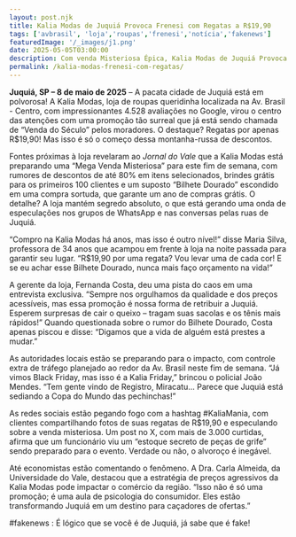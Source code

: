 ```yaml
---
layout: post.njk
title: Kalia Modas de Juquiá Provoca Frenesi com Regatas a R$19,90
tags: ['avbrasil', 'loja','roupas','frenesi','notícia','fakenews']
featuredImage: '/_images/j1.png'
date: 2025-05-05T03:00:00
description: Com venda Misteriosa Épica, Kalia Modas de Juquiá Provoca Frenesi com Regatas a R$19,90!
permalink: /kalia-modas-frenesi-com-regatas/
---
```


**Juquiá, SP – 8 de maio de 2025** – A pacata cidade de Juquiá está em polvorosa! A Kalia Modas, loja de roupas queridinha localizada na Av. Brasil - Centro, com impressionantes 4.528 avaliações no Google, virou o centro das atenções com uma promoção tão surreal que já está sendo chamada de “Venda do Século” pelos moradores. O destaque? Regatas por apenas R$19,90! Mas isso é só o começo dessa montanha-russa de descontos.

Fontes próximas à loja revelaram ao *Jornal do Vale* que a Kalia Modas está preparando uma “Mega Venda Misteriosa” para este fim de semana, com rumores de descontos de até 80% em itens selecionados, brindes grátis para os primeiros 100 clientes e um suposto “Bilhete Dourado” escondido em uma compra sortuda, que garante um ano de compras grátis. O detalhe? A loja mantém segredo absoluto, o que está gerando uma onda de especulações nos grupos de WhatsApp e nas conversas pelas ruas de Juquiá.

“Compro na Kalia Modas há anos, mas isso é outro nível!” disse Maria Silva, professora de 34 anos que acampou em frente à loja na noite passada para garantir seu lugar. “R$19,90 por uma regata? Vou levar uma de cada cor! E se eu achar esse Bilhete Dourado, nunca mais faço orçamento na vida!”

A gerente da loja, Fernanda Costa, deu uma pista do caos em uma entrevista exclusiva. “Sempre nos orgulhamos da qualidade e dos preços acessíveis, mas essa promoção é nossa forma de retribuir a Juquiá. Esperem surpresas de cair o queixo – tragam suas sacolas e os tênis mais rápidos!” Quando questionada sobre o rumor do Bilhete Dourado, Costa apenas piscou e disse: “Digamos que a vida de alguém está prestes a mudar.”

As autoridades locais estão se preparando para o impacto, com controle extra de tráfego planejado ao redor da Av. Brasil neste fim de semana. “Já vimos Black Friday, mas isso é a Kalia Friday,” brincou o policial João Mendes. “Tem gente vindo de Registro, Miracatu... Parece que Juquiá está sediando a Copa do Mundo das pechinchas!”

As redes sociais estão pegando fogo com a hashtag #KaliaMania, com clientes compartilhando fotos de suas regatas de R$19,90 e especulando sobre a venda misteriosa. Um post no X, com mais de 3.000 curtidas, afirma que um funcionário viu um “estoque secreto de peças de grife” sendo preparado para o evento. Verdade ou não, o alvoroço é inegável.

Até economistas estão comentando o fenômeno. A Dra. Carla Almeida, da Universidade do Vale, destacou que a estratégia de preços agressivos da Kalia Modas pode impactar o comércio da região. “Isso não é só uma promoção; é uma aula de psicologia do consumidor. Eles estão transformando Juquiá em um destino para caçadores de ofertas.”

#fakenews : É lógico que se você é de Juquiá, já sabe que é fake!
